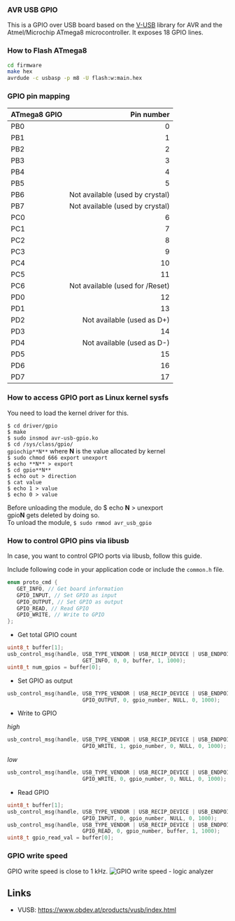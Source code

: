 ### AVR USB GPIO

This is a GPIO over USB board based on the
[V-USB](https://www.obdev.at/products/vusb/index.html) library for AVR and the
Atmel/Microchip ATmega8 microcontroller.  It exposes 18 GPIO lines.

### How to Flash ATmega8

```sh
cd firmware
make hex
avrdude -c usbasp -p m8 -U flash:w:main.hex
```

### GPIO pin mapping

| ATmega8 GPIO |                      Pin number |
| :----------- | ------------------------------: |
| PB0          |                               0 |
| PB1          |                               1 |
| PB2          |                               2 |
| PB3          |                               3 |
| PB4          |                               4 |
| PB5          |                               5 |
| PB6          | Not available (used by crystal) |
| PB7          | Not available (used by crystal) |
| PC0          |                               6 |
| PC1          |                               7 |
| PC2          |                               8 |
| PC3          |                               9 |
| PC4          |                              10 |
| PC5          |                              11 |
| PC6          | Not available (used for /Reset) |
| PD0          |                              12 |
| PD1          |                              13 |
| PD2          |      Not available (used as D+) |
| PD3          |                              14 |
| PD4          |      Not available (used as D-) |
| PD5          |                              15 |
| PD6          |                              16 |
| PD7          |                              17 |

### How to access GPIO port as Linux kernel sysfs

You need to load the kernel driver for this.

`$ cd driver/gpio`  
`$ make`  
`$ sudo insmod avr-usb-gpio.ko`  
`$ cd /sys/class/gpio/ `  
           `gpiochip**N**` where **N** is the value allocated by kernel   
`$ sudo chmod 666 export unexport`  
`$ echo **N** > export`  
`$ cd gpio**N**`  
`$ echo out > direction`  
`$ cat value`  
`$ echo 1 > value`  
`$ echo 0 > value`  

Before unloading the module, do $ echo **N** > unexport  
gpio**N** gets deleted by doing so.  
To unload the module, `$ sudo rmmod avr_usb_gpio`  

### How to control GPIO pins via libusb

In case, you want to control GPIO ports via libusb, follow this guide.

Include following code in your application code or include the `common.h` file.

```C
enum proto_cmd {
   GET_INFO, // Get board information
   GPIO_INPUT, // Set GPIO as input
   GPIO_OUTPUT, // Set GPIO as output
   GPIO_READ, // Read GPIO
   GPIO_WRITE, // Write to GPIO
};
```

  - Get total GPIO count
```C
uint8_t buffer[1];
usb_control_msg(handle, USB_TYPE_VENDOR | USB_RECIP_DEVICE | USB_ENDPOINT_IN,
                        GET_INFO, 0, 0, buffer, 1, 1000);
uint8_t num_gpios = buffer[0];
```

  - Set GPIO as output
```C
usb_control_msg(handle, USB_TYPE_VENDOR | USB_RECIP_DEVICE | USB_ENDPOINT_OUT,
                        GPIO_OUTPUT, 0, gpio_number, NULL, 0, 1000);
```

  - Write to GPIO

*high*  
```C
usb_control_msg(handle, USB_TYPE_VENDOR | USB_RECIP_DEVICE | USB_ENDPOINT_OUT,
                        GPIO_WRITE, 1, gpio_number, 0, NULL, 0, 1000);
```

*low*  
```C
usb_control_msg(handle, USB_TYPE_VENDOR | USB_RECIP_DEVICE | USB_ENDPOINT_OUT,
                        GPIO_WRITE, 0, gpio_number, 0, NULL, 0, 1000);
```

  - Read GPIO
```C
uint8_t buffer[1];
usb_control_msg(handle, USB_TYPE_VENDOR | USB_RECIP_DEVICE | USB_ENDPOINT_OUT,
                        GPIO_INPUT, 0, gpio_number, NULL, 0, 1000);
usb_control_msg(handle, USB_TYPE_VENDOR | USB_RECIP_DEVICE | USB_ENDPOINT_IN,
                        GPIO_READ, 0, gpio_number, buffer, 1, 1000);
uint8_t gpio_read_val = buffer[0];
```

### GPIO write speed

GPIO write speed is close to 1 kHz.
![GPIO write speed - logic analyzer](./photos/gpio_write_speed.png)

## Links

  - VUSB: https://www.obdev.at/products/vusb/index.html
